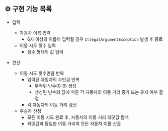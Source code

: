 ## ⚙️ 구현 기능 목록

- 입력
    - 자동차 이름 입력
        - 6자 이상의 이름이 입력될 경우 `IllegalArgumentException` 발생 후 종료
    - 이동 시도 횟수 입력
        - 정수 형태의 값 입력

- 연산
    - 이동 시도 횟수만큼 반복
        - 입력된 자동차의 수만큼 반복
            - 무작위 난수(0-9) 생성
            - 생성된 난수의 값에 따른 각 자동차의 이동 거리 증가 또는 유지 여부 결정
        - 각 자동차의 이동 거리 갱신
    - 우승자 산정
        - 모든 이동 시도 완료 후, 자동차의 이동 거리 최댓값 탐색
        - 최댓값과 동일한 이동 거리의 모든 자동차 이름 산출